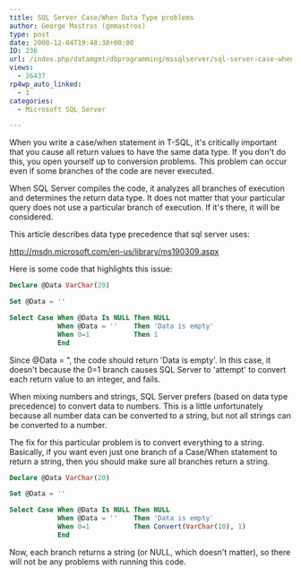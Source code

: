 ```yaml
---
title: SQL Server Case/When Data Type problems
author: George Mastros (gmmastros)
type: post
date: 2008-12-04T19:48:38+00:00
ID: 236
url: /index.php/datamgmt/dbprogramming/mssqlserver/sql-server-case-when-data-type-problems/
views:
  - 26437
rp4wp_auto_linked:
  - 1
categories:
  - Microsoft SQL Server

---
```

When you write a case/when statement in T-SQL, it's critically important that you cause all return values to have the same data type. If you don't do this, you open yourself up to conversion problems. This problem can occur even if some branches of the code are never executed.

When SQL Server compiles the code, it analyzes all branches of execution and determines the return data type. It does not matter that your particular query does not use a particular branch of execution. If it's there, it will be considered.

This article describes data type precedence that sql server uses:
    
<http://msdn.microsoft.com/en-us/library/ms190309.aspx>

Here is some code that highlights this issue:

```sql
Declare @Data VarChar(20)

Set @Data = ''

Select Case When @Data Is NULL Then NULL
            When @Data = ''    Then 'Data is empty'
            When 0=1           Then 1
            End
```
Since @Data = ", the code should return 'Data is empty'. In this case, it doesn't because the 0=1 branch causes SQL Server to 'attempt' to convert each return value to an integer, and fails. 

When mixing numbers and strings, SQL Server prefers (based on data type precedence) to convert data to numbers. This is a little unfortunately because all number data can be converted to a string, but not all strings can be converted to a number. 

The fix for this particular problem is to convert everything to a string. Basically, if you want even just one branch of a Case/When statement to return a string, then you should make sure all branches return a string.

```sql
Declare @Data VarChar(20)

Set @Data = ''

Select Case When @Data Is NULL Then NULL
            When @Data = ''    Then 'Data is empty'
            When 0=1           Then Convert(VarChar(10), 1)
            End
```
Now, each branch returns a string (or NULL, which doesn't matter), so there will not be any problems with running this code.